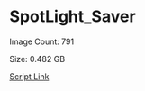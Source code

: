 # SpotLight_Saver

Image Count: 791

Size: 0.482 GB

[Script Link](https://github.com/liuyal/Archive/blob/master/Python/Utilities/Miscellaneous/spotlight_saver.py)